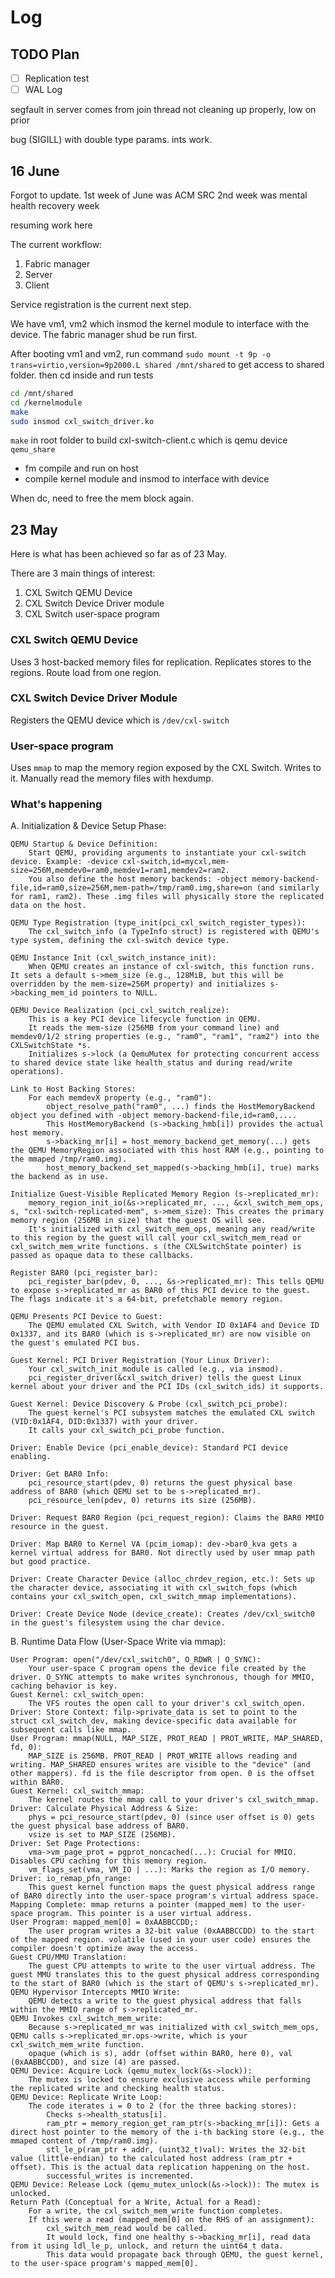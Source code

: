# Log

## TODO Plan

- [ ] Replication test
- [ ] WAL Log 

segfault in server comes from join thread not cleaning up properly, low on prior

bug (SIGILL) with double type params. ints work.

## 16 June

Forgot to update.
1st week of June was ACM SRC
2nd week was mental health recovery week

resuming work here

The current workflow:

1. Fabric manager
2. Server
3. Client

Service registration is the current next step.

We have vm1, vm2 which insmod the kernel module to interface with the device.
The fabric manager shud be run first.

After booting vm1 and vm2, run command
`sudo mount -t 9p -o trans=virtio,version=9p2000.L shared /mnt/shared`
to get access to shared folder. then cd inside and run tests

```bash
cd /mnt/shared
cd /kernelmodule
make
sudo insmod cxl_switch_driver.ko
```

`make` in root folder to build cxl-switch-client.c which is qemu device
`qemu_share` 

- fm compile and run on host
- compile kernel module and insmod to interface with device

When dc, need to free the mem block again.

## 23 May

Here is what has been achieved so far as of 23 May.

There are 3 main things of interest:

1. CXL Switch QEMU Device
2. CXL Switch Device Driver module
3. CXL Switch user-space program

### CXL Switch QEMU Device

Uses 3 host-backed memory files for replication.
Replicates stores to the regions.
Route load from one region.

### CXL Switch Device Driver Module

Registers the QEMU device which is `/dev/cxl-switch`

### User-space program

Uses `mmap` to map the memory region exposed by the CXL Switch.
Writes to it.
Manually read the memory files with hexdump.

### What's happening

A. Initialization & Device Setup Phase:

    QEMU Startup & Device Definition:
        Start QEMU, providing arguments to instantiate your cxl-switch device. Example: -device cxl-switch,id=mycxl,mem-size=256M,memdev0=ram0,memdev1=ram1,memdev2=ram2.
        You also define the host memory backends: -object memory-backend-file,id=ram0,size=256M,mem-path=/tmp/ram0.img,share=on (and similarly for ram1, ram2). These .img files will physically store the replicated data on the host.

    QEMU Type Registration (type_init(pci_cxl_switch_register_types)):
        The cxl_switch_info (a TypeInfo struct) is registered with QEMU's type system, defining the cxl-switch device type.

    QEMU Instance Init (cxl_switch_instance_init):
        When QEMU creates an instance of cxl-switch, this function runs. It sets a default s->mem_size (e.g., 128MiB, but this will be overridden by the mem-size=256M property) and initializes s->backing_mem_id pointers to NULL.

    QEMU Device Realization (pci_cxl_switch_realize):
        This is a key PCI device lifecycle function in QEMU.
        It reads the mem-size (256MB from your command line) and memdev0/1/2 string properties (e.g., "ram0", "ram1", "ram2") into the CXLSwitchState *s.
        Initializes s->lock (a QemuMutex for protecting concurrent access to shared device state like health_status and during read/write operations).

    Link to Host Backing Stores:
        For each memdevX property (e.g., "ram0"):
            object_resolve_path("ram0", ...) finds the HostMemoryBackend object you defined with -object memory-backend-file,id=ram0,....
            This HostMemoryBackend (s->backing_hmb[i]) provides the actual host memory.
            s->backing_mr[i] = host_memory_backend_get_memory(...) gets the QEMU MemoryRegion associated with this host RAM (e.g., pointing to the mmaped /tmp/ram0.img).
            host_memory_backend_set_mapped(s->backing_hmb[i], true) marks the backend as in use.

    Initialize Guest-Visible Replicated Memory Region (s->replicated_mr):
        memory_region_init_io(&s->replicated_mr, ..., &cxl_switch_mem_ops, s, "cxl-switch-replicated-mem", s->mem_size): This creates the primary memory region (256MB in size) that the guest OS will see.
        It's initialized with cxl_switch_mem_ops, meaning any read/write to this region by the guest will call your cxl_switch_mem_read or cxl_switch_mem_write functions. s (the CXLSwitchState pointer) is passed as opaque data to these callbacks.

    Register BAR0 (pci_register_bar):
        pci_register_bar(pdev, 0, ..., &s->replicated_mr): This tells QEMU to expose s->replicated_mr as BAR0 of this PCI device to the guest. The flags indicate it's a 64-bit, prefetchable memory region.

    QEMU Presents PCI Device to Guest:
        The QEMU emulated CXL Switch, with Vendor ID 0x1AF4 and Device ID 0x1337, and its BAR0 (which is s->replicated_mr) are now visible on the guest's emulated PCI bus.

    Guest Kernel: PCI Driver Registration (Your Linux Driver):
        Your cxl_switch_init_module is called (e.g., via insmod).
        pci_register_driver(&cxl_switch_driver) tells the guest Linux kernel about your driver and the PCI IDs (cxl_switch_ids) it supports.

    Guest Kernel: Device Discovery & Probe (cxl_switch_pci_probe):
        The guest kernel's PCI subsystem matches the emulated CXL switch (VID:0x1AF4, DID:0x1337) with your driver.
        It calls your cxl_switch_pci_probe function.

    Driver: Enable Device (pci_enable_device): Standard PCI device enabling.

    Driver: Get BAR0 Info:
        pci_resource_start(pdev, 0) returns the guest physical base address of BAR0 (which QEMU set to be s->replicated_mr).
        pci_resource_len(pdev, 0) returns its size (256MB).

    Driver: Request BAR0 Region (pci_request_region): Claims the BAR0 MMIO resource in the guest.

    Driver: Map BAR0 to Kernel VA (pcim_iomap): dev->bar0_kva gets a kernel virtual address for BAR0. Not directly used by user mmap path but good practice.

    Driver: Create Character Device (alloc_chrdev_region, etc.): Sets up the character device, associating it with cxl_switch_fops (which contains your cxl_switch_open, cxl_switch_mmap implementations).

    Driver: Create Device Node (device_create): Creates /dev/cxl_switch0 in the guest's filesystem using the char device.

B. Runtime Data Flow (User-Space Write via mmap):

    User Program: open("/dev/cxl_switch0", O_RDWR | O_SYNC):
        Your user-space C program opens the device file created by the driver. O_SYNC attempts to make writes synchronous, though for MMIO, caching behavior is key.
    Guest Kernel: cxl_switch_open:
        The VFS routes the open call to your driver's cxl_switch_open.
    Driver: Store Context: filp->private_data is set to point to the struct cxl_switch_dev, making device-specific data available for subsequent calls like mmap.
    User Program: mmap(NULL, MAP_SIZE, PROT_READ | PROT_WRITE, MAP_SHARED, fd, 0):
        MAP_SIZE is 256MB. PROT_READ | PROT_WRITE allows reading and writing. MAP_SHARED ensures writes are visible to the "device" (and other mappers). fd is the file descriptor from open. 0 is the offset within BAR0.
    Guest Kernel: cxl_switch_mmap:
        The kernel routes the mmap call to your driver's cxl_switch_mmap.
    Driver: Calculate Physical Address & Size:
        phys = pci_resource_start(pdev, 0) (since user offset is 0) gets the guest physical base address of BAR0.
        vsize is set to MAP_SIZE (256MB).
    Driver: Set Page Protections:
        vma->vm_page_prot = pgprot_noncached(...): Crucial for MMIO. Disables CPU caching for this memory region.
        vm_flags_set(vma, VM_IO | ...): Marks the region as I/O memory.
    Driver: io_remap_pfn_range:
        This guest kernel function maps the guest physical address range of BAR0 directly into the user-space program's virtual address space.
    Mapping Complete: mmap returns a pointer (mapped_mem) to the user-space program. This pointer is a user virtual address.
    User Program: mapped_mem[0] = 0xAABBCCDD;:
        The user program writes a 32-bit value (0xAABBCCDD) to the start of the mapped region. volatile (used in your user code) ensures the compiler doesn't optimize away the access.
    Guest CPU/MMU Translation:
        The guest CPU attempts to write to the user virtual address. The guest MMU translates this to the guest physical address corresponding to the start of BAR0 (which is the start of QEMU's s->replicated_mr).
    QEMU Hypervisor Intercepts MMIO Write:
        QEMU detects a write to the guest physical address that falls within the MMIO range of s->replicated_mr.
    QEMU Invokes cxl_switch_mem_write:
        Because s->replicated_mr was initialized with cxl_switch_mem_ops, QEMU calls s->replicated_mr.ops->write, which is your cxl_switch_mem_write function.
        opaque (which is s), addr (offset within BAR0, here 0), val (0xAABBCCDD), and size (4) are passed.
    QEMU Device: Acquire Lock (qemu_mutex_lock(&s->lock)):
        The mutex is locked to ensure exclusive access while performing the replicated write and checking health status.
    QEMU Device: Replicate Write Loop:
        The code iterates i = 0 to 2 (for the three backing stores):
            Checks s->health_status[i].
            ram_ptr = memory_region_get_ram_ptr(s->backing_mr[i]): Gets a direct host pointer to the memory of the i-th backing store (e.g., the mmaped content of /tmp/ram0.img).
            stl_le_p(ram_ptr + addr, (uint32_t)val): Writes the 32-bit value (little-endian) to the calculated host address (ram_ptr + offset). This is the actual data replication happening on the host.
            successful_writes is incremented.
    QEMU Device: Release Lock (qemu_mutex_unlock(&s->lock)): The mutex is unlocked.
    Return Path (Conceptual for a Write, Actual for a Read):
        For a write, the cxl_switch_mem_write function completes.
        If this were a read (mapped_mem[0] on the RHS of an assignment):
            cxl_switch_mem_read would be called.
            It would lock, find one healthy s->backing_mr[i], read data from it using ldl_le_p, unlock, and return the uint64_t data.
            This data would propagate back through QEMU, the guest kernel, to the user-space program's mapped_mem[0].